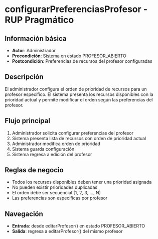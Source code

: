 # configurarPreferenciasProfesor - RUP Pragmático

## Información básica

- **Actor**: Administrador
- **Precondición**: Sistema en estado PROFESOR_ABIERTO
- **Postcondición**: Preferencias de recursos del profesor configuradas

## Descripción

El administrador configura el orden de prioridad de recursos para un profesor específico. El sistema presenta los recursos disponibles con la prioridad actual y permite modificar el orden según las preferencias del profesor.

## Flujo principal

1. Administrador solicita configurar preferencias del profesor
2. Sistema presenta lista de recursos con orden de prioridad actual
3. Administrador modifica orden de prioridad
4. Sistema guarda configuración
5. Sistema regresa a edición del profesor

## Reglas de negocio

- Todos los recursos disponibles deben tener una prioridad asignada
- No pueden existir prioridades duplicadas
- El orden debe ser secuencial (1, 2, 3, ..., N)
- Las preferencias son específicas por profesor

## Navegación

- **Entrada**: desde editarProfesor() en estado PROFESOR_ABIERTO
- **Salida**: regresa a editarProfesor() del mismo profesor
